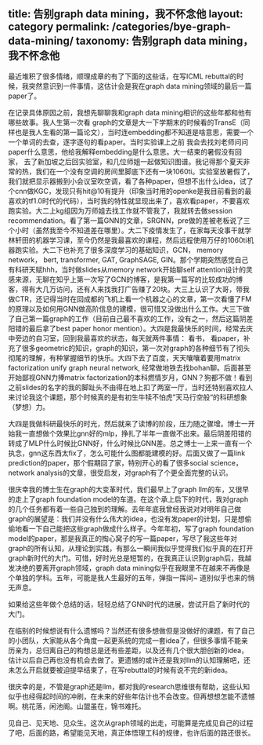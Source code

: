 title: 告别graph data mining，我不怀念他
layout: category
permalink: /categories/bye-graph-data-mining/
taxonomy: 告别graph data mining，我不怀念他
---

最近堆积了很多情绪，顺理成章的有了下面的这些话，在写ICML rebuttal的时候，我突然意识到一件事情，这估计会是我在graph data mining领域的最后一篇paper了。 

在记录具体原因之前，我想先聊聊我和graph data mining相识的这些年都和他有哪些故事。我人生第一次看 graph的文章是大一下学期末的时候看的TransE（同样也是我人生看的第一篇论文），当时连embedding都不知道是啥意思，需要一个一个单词的去查，逐字逐句的看paper。当时实验课上之前 我会去找刘老师问问paper什么意思，他给我解释embedding是什么意思。大一结束的暑假没有回家， 去了新加坡之后回实验室，和几位师姐一起做知识图谱。我记得那个夏天非常的热，我们在一个没有空调的房间里脚底下还有一块1060ti。实验室放暑假了，我们就把显示器搬到小会议室吹空调，看了各种paper，但想不出什么idea，试了个cnn做KGC，发现只有hit@10有提升（印象当时用的openke是我目前看到的最喜欢的tf1.0时代的代码），当时我的特性就显现出来了，喜欢看paper，不要喜欢跑实验。大二上kg组因为万师姐去找工作就不管我了，我就转去做session recommendation。看了第一篇GNN的文章，SRGNN，pre做的差被老板说了三个小时（虽然我至今不知道差在哪里）。大二下疫情发生了，在家每天没事干就学林轩田的机器学习课，至今仍然是我最喜欢的课程，然后远程使用万仔的1060ti机器跑实验。大二下也补充了很多深度学习的基础知识，GCN， memory network， bert, transformer, GAT, GraphSAGE, GIN。那个学期突然感觉自己有科研天赋hhh，当时做slides从memory network开始聊self attention设计的灵感来源，无聊在知乎上第一次写了GCN的博客，是我第一篇写的比较成功的博客，得有大几万访问，还有人来找我打广告赚了20块。大三上认识了大哥，带我做CTR，还记得当时在回成都的飞机上看一个机器之心的文章，第一次看懂了FM的原理以及如何用GNN做高阶信息的建模，很可惜又没做出什么工作。大三下做了自己第一篇graph的工作（目前自己最不喜欢的工作，没有之一，然后这篇阴差阳错的最后拿了best paper honor mention）。大四是我最快乐的时间，经常去庆中旁边的自习室，回到我最喜欢的状态，每天就两件事情： 看书， 看paper，补充了很多geometric的知识，graph的知识，第一次对graph的各种细节有了彻头彻尾的理解，有种掌握细节的快乐。大四下去了百度，天天嚷嚷着要用matrix factorization unify graph neural network, 经常做地铁去找bohan聊。后面甚至开始鄙视GNN力捧matrix factorization的本科燃情岁月，GNN？狗都不做！看到之前slides的名字的我的脚趾头不由得在地上扣了两室一厅，当时还特别喜欢拉人来讨论我这个课题，那个时候真的是有初生牛犊不怕虎”天马行空般“的科研想象（梦想）力。



大四是我做科研最快乐的时光，然后就来了读博的阶段，压力随之骤增。博士一开始我一直想做个效果比gnn好的mlp，挣扎了半年一直做不出来。最后阴差阳错的转成了MLP什么时候比GNN好，什么时候比GNN差。总之博士一上来一直有一个执念，gnn这东西太fix了，怎么可能什么图都能建模的好。后面又做了一篇link prediction的paper，那个假期回了家，特别开心的看了很多social science， network analysis的文章，很受启发，对graph有了个更全面完整的认识。



很庆幸我的博士生在graph的大变革时代，我们最早上了graph llm的车，又很早的走上了graph foundation model的车道。在这个承上启下的时代，我对graph的几个任务都有着一些自己独到的理解。去年年底我曾经我说对对明年自己做graph的展望是：我们并没有什么伟大的idea，也没有发paper的计划，只是想偷偷地看一下自己能把这些graph做成什么样子。今年年初，写了graph foundation model的paper，那是我真正的掏心窝子的写一篇paper，写尽了我这些年对graph的所有认知，从理论到实践，有那么一瞬间我似乎觉得我们似乎真的在打开graph新时代的大门。可惜，好时光总是短暂的，在我真正认识到graph后，我越发决绝的要离开graph领域，graph data mining似乎在我眼里不在越来不再像是个单独的学科。五年，可能是我人生最好的五年，弹指一挥间~  道别似乎也来的悄无声息。

如果给这些年做个总结的话，轻轻总结了GNN时代的进展，尝试开启了新时代的大门。

在临别的时候想说有什么遗憾吗？当然还有很多想做但是没做好的课题，有了自己的小团队，大家能从各个角度一起更系统的完成一套idea了，但很多事情不能亲历亲为，总归离自己的构想总是还有些差距，以及还有几个很大胆创新的idea，估计以后自己再也没有机会去做了。更遗憾的或许还是我对llm的认知理解吧，还未怎么开启就要被迫提早结束了，在写rebuttal的时候有说不完的新idea。



很庆幸的是，不管是graph还是llm，都对我的research思维很有帮助，这些认知似乎也经得起时间的冲刷，在未来的好些年估计也不会改变。但再想想怎能不遗憾啊。桃花落，闲池阁。山盟虽在，锦书难托。



见自己、见天地、见众生。这次从graph领域的出走，可能算是完成见自己的过程了吧，后面的路，希望能见天地，真正体悟理工科的规律，也许后面的路还很长。